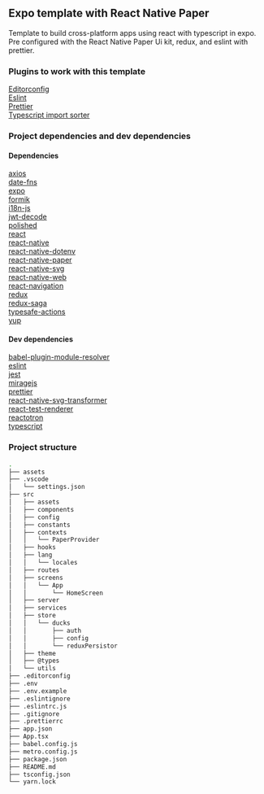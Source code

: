 ## Expo template with React Native Paper ##
Template to build cross-platform apps using react with typescript in expo. Pre configured with the React Native Paper Ui kit, redux, and eslint with prettier.

### Plugins to work with this template ###
[Editorconfig](https://marketplace.visualstudio.com/items?itemName=EditorConfig.EditorConfig)  
[Eslint](https://marketplace.visualstudio.com/items?itemName=dbaeumer.vscode-eslint)  
[Prettier](https://marketplace.visualstudio.com/items?itemName=esbenp.prettier-vscode)  
[Typescript import sorter](https://marketplace.visualstudio.com/items?itemName=mike-co.import-sorter)  

### Project dependencies and dev dependencies ###
#### Dependencies ####
[axios](https://github.com/axios/axios)  
[date-fns](https://date-fns.org)  
[expo](https://docs.expo.io)  
[formik](https://formik.org)  
[i18n-js](http://i18njs.com)  
[jwt-decode](https://github.com/auth0/jwt-decode)  
[polished](https://polished.js.org)  
[react](https://reactjs.org/docs/getting-started.html)  
[react-native](https://reactnative.dev/docs/getting-started)  
[react-native-dotenv](https://github.com/zetachang/react-native-dotenv)  
[react-native-paper](https://callstack.github.io/react-native-paper)  
[react-native-svg](https://github.com/react-native-svg/react-native-svg)  
[react-native-web](https://necolas.github.io/react-native-web/docs)  
[react-navigation](https://reactnavigation.org/docs/getting-started)  
[redux](https://redux.js.org)  
[redux-saga](https://redux-saga.js.org/)  
[typesafe-actions](https://github.com/piotrwitek/typesafe-actions)  
[yup](https://github.com/jquense/yup)  
#### Dev dependencies ####
[babel-plugin-module-resolver](https://github.com/tleunen/babel-plugin-module-resolver)  
[eslint](https://eslint.org)  
[jest](https://jestjs.io)  
[miragejs](https://miragejs.com)  
[prettier](https://prettier.io)  
[react-native-svg-transformer](https://github.com/kristerkari/react-native-svg-transformer)  
[react-test-renderer](https://reactjs.org/docs/test-renderer.html)  
[reactotron](https://github.com/infinitered/reactotron)  
[typescript](https://www.typescriptlang.org)  

### Project structure ###
```bash
.
├── assets
├── .vscode
│   └── settings.json
├── src
│   ├── assets
│   ├── components
│   ├── config
│   ├── constants
│   ├── contexts
│   │   └── PaperProvider
│   ├── hooks
│   ├── lang
│   │   └── locales
│   ├── routes
│   ├── screens
│   │   └── App
│   │       └── HomeScreen
│   ├── server
│   ├── services
│   ├── store
│   │   └── ducks
│   │       ├── auth
│   │       ├── config
│   │       └── reduxPersistor
│   ├── theme
│   ├── @types
│   └── utils
├── .editorconfig
├── .env
├── .env.example
├── .eslintignore
├── .eslintrc.js
├── .gitignore
├── .prettierrc
├── app.json
├── App.tsx
├── babel.config.js
├── metro.config.js
├── package.json
├── README.md
├── tsconfig.json
└── yarn.lock
```
